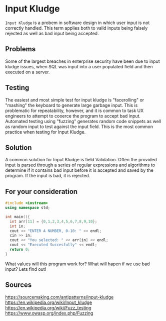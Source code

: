 # Input Kludge

`Input Kludge` is a probem in software design in which user input is not correctly handled. This term applies both to valid inputs being falsely rejected as well as bad input being accepted.

## Problems

Some of the largest breaches in enterprise security have been due to input kludge issues, when SQL was input into a user populated field and then executed on a server.

## Testing

The easiest and most simple test for input kludge is "facerolling" or "mashing" the keyboard to generate large garbage input. This is problematic for repeatability, however, and it is common to task UX engineers to attempt to cooerce the program to accept bad input. Automated testing using "fuzzing" generates random code snippets as well as random input to test against the input field. This is the most common practice when testing for Input Kludge.

## Solution

A common solution for Input Kludge is field Validation. Often the provided input is parsed through a series of regular expressions and algorithms to determine if it contains bad input before it is accepted and saved by the program. If the input is bad, it is rejected.

## For your consideration

```c++
#include <iostream>
using namespace std;

int main(){
  int arr[11] = {0,1,2,3,4,5,6,7,8,9,10};
  int in;
  cout << "ENTER A NUMBER, 0-10: " << endl;
  cin >> in;
  cout << "You selected: " << arr[in] << endl;
  cout << "Executed Succesfully" << endl;
  return 0;
}
```
What values will this program work for? What will hapen if we use bad input? Lets find out!

## Sources
https://sourcemaking.com/antipatterns/input-kludge
https://en.wikipedia.org/wiki/Input_kludge
https://en.wikipedia.org/wiki/Fuzz_testing
https://www.owasp.org/index.php/Fuzzing
